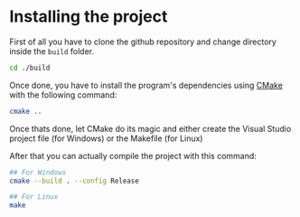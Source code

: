 # Installing the project

First of all you have to clone the github repository and change directory inside the `build` folder.

```sh
cd ./build
```

Once done, you have to install the program's dependencies using [CMake](https://cmake.org/) with the following command:

```sh
cmake ..
```

Once thats done, let CMake do its magic and either create the Visual Studio project file (for Windows) or the Makefile (for Linux)

After that you can actually compile the project with this command:

```sh
## For Windows
cmake --build . --config Release

## For Linux
make
```